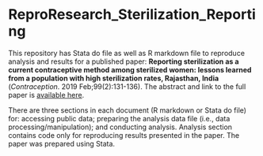 # ReproResearch_Sterilization_Reporting
This repository has Stata do file as well as R markdown file to reproduce analysis and results for a published paper: __Reporting sterilization as a current contraceptive method among sterilized women: lessons learned from a population with high sterilization rates, Rajasthan, India__ (_Contraception_. 2019 Feb;99(2):131-136). The abstract and link to the full paper is [available here](https://www.ncbi.nlm.nih.gov/pubmed/30391289). 

There are three sections in each document (R markdown or Stata do file) for: accessing public data; preparing the analysis data file (i.e., data processing/manipulation); and conducting analysis. Analysis section contains code only for reproducing results presented in the paper. The paper was prepared using Stata. 

